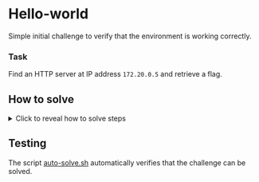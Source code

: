 # Hello-world

Simple initial challenge to verify that the environment is working correctly.

### Task
Find an HTTP server at IP address `172.20.0.5` and retrieve a flag.

## How to solve
<details>
  <summary>Click to reveal how to solve steps</summary>


1. Use `nmap` to find opened ports:
```bash
root@hackerlab:~# nmap -sS -n -v 172.20.0.5   
...
PORT     STATE SERVICE
8000/tcp open  http-alt
MAC Address: 02:42:AC:14:00:03 (Unknown)
...
```

2. Discover opened port 8000 and try to send an HTTP request
```bash
root@hackerlab:~# curl 172.20.0.5:8000 
<!DOCTYPE html>
<html lang="en">
<head>
    <meta charset="UTF-8">
    <title>Hello world</title>
</head>
<body>
    Congratulations, you found a flag for the hello-world challenge. 
    Your setup seems to be working, happy hacking!
    
    bsy{simple-hello-world-flag}
</body>
</html>
```


</details>

## Testing

The script [auto-solve.sh](./auto-solve.sh) automatically verifies that the challenge can be solved.

